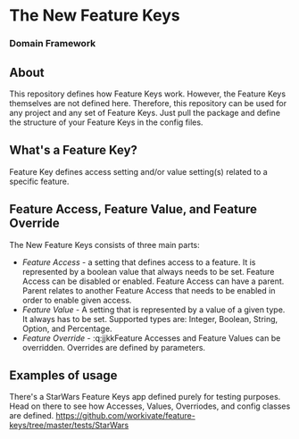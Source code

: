 # The New Feature Keys 
### Domain Framework

## About 
This repository defines how Feature Keys work. However, the Feature Keys themselves are not
defined here. Therefore, this repository can be used for any project and any set of Feature Keys. Just
pull the package and define the structure of your Feature Keys in the config files.

## What's a Feature Key?
Feature Key defines access setting and/or value setting(s) related to a specific feature.

## Feature Access, Feature Value, and Feature Override
The New Feature Keys consists of three main parts:
- *Feature Access* - a setting that defines access to a feature. 
It is represented by a boolean value that always needs to be set. Feature Access can be disabled or enabled. 
Feature Access can have a parent. Parent relates to another Feature Access that needs to be enabled in order to enable given access.
- *Feature Value* - A setting that is represented by a value of a given type. It always has to be set. Supported types are: Integer, Boolean, String, Option, and Percentage.
- *Feature Override* - :q:jjkkFeature Accesses and Feature Values can be overridden. Overrides are defined by parameters.

## Examples of usage
There's a StarWars Feature Keys app defined purely for testing purposes. Head on there to see how Accesses, Values, Overriodes, and config classes
are defined. https://github.com/workivate/feature-keys/tree/master/tests/StarWars
